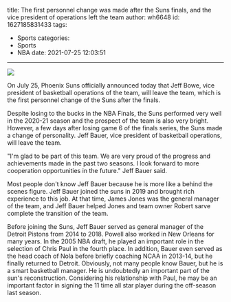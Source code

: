 title: The first personnel change was made after the Suns finals, and the vice president of operations left the team
author: wh6648
id: 1627185831433
tags: 
- Sports
categories: 
- Sports
- NBA
date: 2021-07-25 12:03:51
---
![](https://p3.itc.cn/q_70/images01/20210725/395093e3d78d441abf58d28b8a1c6dc7.png)


On July 25, Phoenix Suns officially announced today that Jeff Bowe, vice president of basketball operations of the team, will leave the team, which is the first personnel change of the Suns after the finals.

Despite losing to the bucks in the NBA Finals, the Suns performed very well in the 2020-21 season and the prospect of the team is also very bright. However, a few days after losing game 6 of the finals series, the Suns made a change of personality. Jeff Bauer, vice president of basketball operations, will leave the team.

"I'm glad to be part of this team. We are very proud of the progress and achievements made in the past two seasons. I look forward to more cooperation opportunities in the future." Jeff Bauer said.

Most people don't know Jeff Bauer because he is more like a behind the scenes figure. Jeff Bauer joined the suns in 2019 and brought rich experience to this job. At that time, James Jones was the general manager of the team, and Jeff Bauer helped Jones and team owner Robert sarve complete the transition of the team.

Before joining the Suns, Jeff Bauer served as general manager of the Detroit Pistons from 2014 to 2018. Powell also worked in New Orleans for many years. In the 2005 NBA draft, he played an important role in the selection of Chris Paul in the fourth place. In addition, Bauer even served as the head coach of Nola before briefly coaching NCAA in 2013-14, but he finally returned to Detroit. Obviously, not many people know Bauer, but he is a smart basketball manager. He is undoubtedly an important part of the sun's reconstruction. Considering his relationship with Paul, he may be an important factor in signing the 11 time all star player during the off-season last season.

